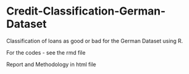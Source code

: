 # Credit-Classification-German-Dataset
Classification of loans as good or bad for the German Dataset using R.

For the codes - see the rmd file

Report and Methodology in html file
